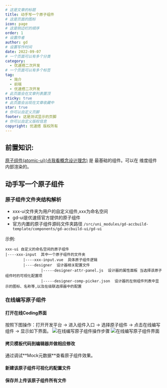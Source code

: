 ```yaml
---
# 这是文章的标题
title: 动手写一个原子组件
# 这是页面的图标
icon: page
# 这是侧边栏的顺序
order: 1
# 设置作者
author: gd
# 设置写作时间
date: 2022-09-07
# 一个页面可以有多个分类
category:
  - 优速搭二次开发
# 一个页面可以有多个标签
tag:
  - 简介
  - 前端
  - 优速搭二次开发
# 此页面会在文章列表置顶
sticky: true
# 此页面会出现在文章收藏中
star: true
# 你可以自定义页脚
footer: 这是测试显示的页脚
# 你可以自定义版权信息
copyright: 优速搭 版权所有
---
```


## 前置知识:

[原子组件(atomic-ui)(点我看概念设计理念)](/zh/guide/intro.html#概念设计) 是 最基础的组件。可以在 维度组件  内部渲染的。

## 动手写一个原子组件

### 原子组件文件夹结构解析

* xxx-ui文件夹为用户的自定义组件,xxx为命名空间
* gd-ui是优速搭官方提供的原子组件
* 官方内置的原子组件源码文件夹路径 `/src/uni_modules/gd-accbuild-template/components/gd-accbuild-ui/gd-ui`


示例:
```
xxx-ui 自定义的命名空间的原子组件
|----xxx-input  其中一个原子组件的文件夹
        |----xxx-input.vue  具体原子组件逻辑
        |----designer  设计器相关配置文件
                |-----designer-attr-panel.js  设计器的属性面板 当选择该原子组件时的可视化配置项
                |-----designer-comp-picker.json  设计器的左侧组件列表中显示的图标、名称等,以及在级联选择器中的配置
```
### 在线编写原子组件

#### 打开在线Coding界面
按照下图操作：打开开发平台 -> 进入组件入口 -> 选择原子组件 -> 点击在线编写组件 -> 显示如下界面。
<img :src="$withBase('/images/online-coding-comp.png')" alt="在线编写原子组件操作步骤" />
<img :src="$withBase('/images/online-coding-comp-ui.png')" alt="在线编写原子组件界面" />

#### 拷贝模板代码到编辑器并做相应修改
<BizCodeWithFolding type="AtomicCompTemplateVue" />
通过调试**Mock元数据**查看原子组件效果。

#### 新建该原子组件可视化的配置文件
<BizCodeWithFolding type="NewAtomicCompVisualConf" />

#### 保存并上传该原子组件所有文件